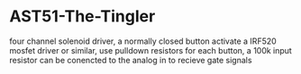 # AST51-The-Tingler
four channel solenoid driver, a normally closed button activate a IRF520 mosfet driver or similar, use pulldown resistors for each button, a 100k input resistor can be conencted to the analog in to recieve gate signals
